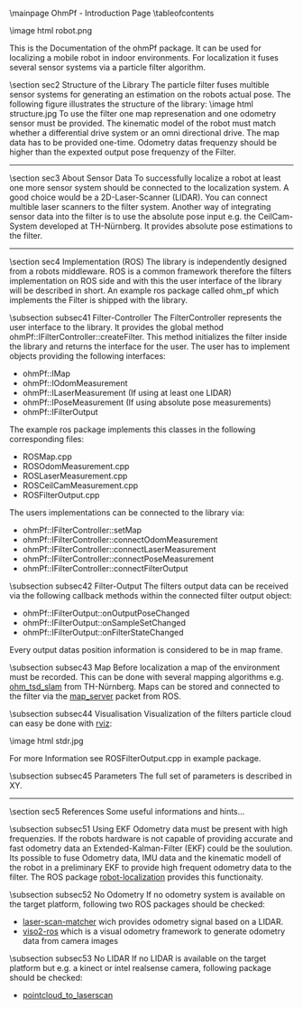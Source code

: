 \mainpage OhmPf - Introduction Page
\tableofcontents

\image html robot.png

This is the Documentation of the ohmPf package. It can be used for localizing a mobile robot in indoor environments.
For localization it fuses several sensor systems via a particle filter algorithm.

\section sec2 Structure of the Library
The particle filter fuses multible sensor systems for generating an estimation on the robots actual pose. 
The following figure illustrates the structure of the library:
\image html structure.jpg
To use the filter one map represenation and one odometry sensor must be provided. The kinematic model of the
robot must match whether a differential drive system or an omni directional drive. The map data has to be 
provided one-time. Odometry datas frequenzy should be higher than the expexted output pose frequenzy of the 
Filter.

___
\section sec3 About Sensor Data
To successfully localize a robot at least one more sensor system should be connected to the localization system.
A good choice would be a 2D-Laser-Scanner (LIDAR). You can connect multible laser scanners to the filter system.
Another way of integrating sensor data into the filter is to use the absolute pose input e.g. the CeilCam-System
developed at TH-Nürnberg. It provides absolute pose estimations to the filter.

___
\section sec4 Implementation (ROS)
The library is independently designed from a robots middleware. ROS is a common framework therefore the 
filters implementation on ROS side and with this the user interface of the library will be described in short.
An example ros package called ohm_pf which implements the Filter is shipped with the library. 

\subsection subsec41 Filter-Controller
The FilterController represents the user interface to the library. It provides the global
method ohmPf::IFilterController::createFilter. This method initializes the filter inside
the library and returns the interface for the user. The user has to implement objects
providing the following interfaces:

- ohmPf::IMap
- ohmPf::IOdomMeasurement
- ohmPf::ILaserMeasurement (If using at least one LIDAR)
- ohmPf::IPoseMeasurement (If using absolute pose measurements)
- ohmPf::IFilterOutput

The example ros package implements this classes in the following corresponding files:

- ROSMap.cpp
- ROSOdomMeasurement.cpp
- ROSLaserMeasurement.cpp
- ROSCeilCamMeasurement.cpp
- ROSFilterOutput.cpp

The users implementations can be connected to the library via: 

- ohmPf::IFilterController::setMap
- ohmPf::IFilterController::connectOdomMeasurement
- ohmPf::IFilterController::connectLaserMeasurement
- ohmPf::IFilterController::connectPoseMeasurement
- ohmPf::IFilterController::connectFilterOutput

\subsection subsec42 Filter-Output
The filters output data can be received via the following callback methods within
the connected filter output object: 

- ohmPf::IFilterOutput::onOutputPoseChanged
- ohmPf::IFilterOutput::onSampleSetChanged
- ohmPf::IFilterOutput::onFilterStateChanged

Every output datas position information is considered to be in map frame.

\subsection subsec43 Map
Before localization a map of the environment must be recorded. This can be done with
several mapping algorithms e.g. [ohm_tsd_slam](http://wiki.ros.org/ohm_tsd_slam) 
from TH-Nürnberg. Maps can be stored and connected to the filter via the 
[map_server](http://wiki.ros.org/map_server) packet from ROS. 

\subsection subsec44 Visualisation
Visualization of the filters particle cloud can easy be done with 
[rviz](http://wiki.ros.org/rviz):

\image html stdr.jpg

For more Information see ROSFilterOutput.cpp in example package.


\subsection subsec45 Parameters
The full set of parameters is described in XY.

___
\section sec5 References
Some useful informations and hints...

\subsection subsec51 Using EKF
Odometry data must be present with high frequenzies. If the robots hardware is not capable
of providing accurate and fast odometry data an Extended-Kalman-Filter (EKF) could be the
soulution. Its possible to fuse Odometry data, IMU data and the kinematic modell of the 
robot in a preliminary EKF to provide high frequent odometry data to the filter. The ROS
package [robot-localization](http://wiki.ros.org/robot_localization) provides this functionaity.

\subsection subsec52 No Odometry
If no odometry system is available on the target platform, following 
two ROS packages should be checked:

- [laser-scan-matcher](http://wiki.ros.org/laser_scan_matcher)
wich provides odometry signal based on a LIDAR.
- [viso2-ros](http://wiki.ros.org/viso2_ros)
which is a visual odometry framework to generate odometry data from camera images
 
\subsection subsec53 No LIDAR
If no LIDAR is available on the target platform but e.g. a kinect or 
intel realsense camera, following package should be checked:

- [pointcloud_to_laserscan](http://wiki.ros.org/pointcloud_to_laserscan)




